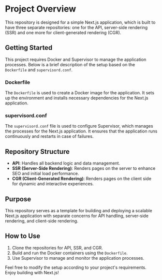 # Project Overview

This repository is designed for a simple Next.js application, which is built to have three separate repositories: one for the API, server-side rendering (SSR) and one more for client-generated rendering (CGR).

## Getting Started

This project requires Docker and Supervisor to manage the application processes. Below is a brief description of the setup based on the `Dockerfile` and `supervisord.conf`.

### Dockerfile

The `Dockerfile` is used to create a Docker image for the application. It sets up the environment and installs necessary dependencies for the Next.js application.

### supervisord.conf

The `supervisord.conf` file is used to configure Supervisor, which manages the processes for the Next.js application. It ensures that the application runs continuously and restarts in case of failures.

## Repository Structure

- **API**: Handles all backend logic and data management.
- **SSR (Server-Side Rendering)**: Renders pages on the server to enhance SEO and initial load performance.
- **CGR (Client-Generated Rendering)**: Renders pages on the client side for dynamic and interactive experiences.

## Purpose

This repository serves as a template for building and deploying a scalable Next.js application with separate concerns for API handling, server-side rendering, and client-side rendering.

## How to Use

1. Clone the repositories for API, SSR, and CGR.
2. Build and run the Docker containers using the `Dockerfile`.
3. Use Supervisor to manage and monitor the application processes.

Feel free to modify the setup according to your project's requirements. Enjoy building with Next.js!